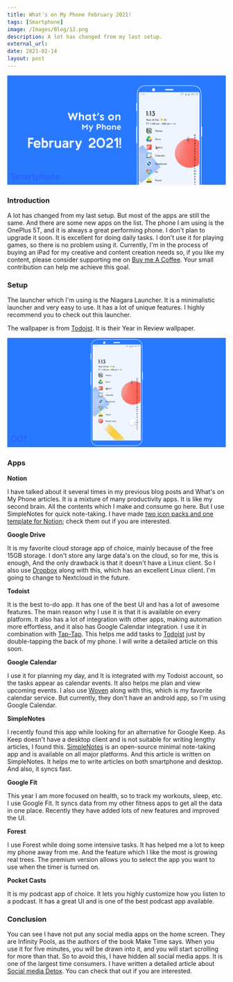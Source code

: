 ```yaml
---
title: What's on My Phone February 2021!
tags: [Smartphone]
image: /Images/Blog/12.png
description: A lot has changed from my last setup.
external_url: 
date: 2021-02-14
layout: post
---
```


![alt text](/Images/Blog/12.png "1")

### Introduction

A lot has changed from my last setup. But most of the apps are still the same. And there are some new apps on the list. The phone I am using is the OnePlus 5T, and it is always a great performing phone. I don't plan to upgrade it soon. It is excellent for doing daily tasks. I don't use it for playing games, so there is no problem using it. Currently, I'm in the process of buying an iPad for my creative and content creation needs so, if you like my content, please consider supporting me on [Buy me A Coffee](https://www.buymeacoffee.com/vyshnav). Your small contribution can help me achieve this goal.

### Setup

The launcher which I'm using is the Niagara Launcher. It is a minimalistic launcher and very easy to use. It has a lot of unique features. I highly recommend you to check out this launcher.

The wallpaper is from [Todoist](/resources/referrals/#todoist). It is their Year in Review wallpaper.

![alt text](/Images/Blog/12-1.png "My Homescreen")

### Apps

**Notion**

I have talked about it several times in my previous blog posts and What's on My Phone articles. It is a mixture of many productivity apps. It is like my second brain. All the contents which I make and consume go here. But I use SimpleNotes for quick note-taking. I have made [two icon packs and one template for Notion](/blog/tags#notion); check them out if you are interested.

**Google Drive**

It is my favorite cloud storage app of choice, mainly because of the free 15GB storage. I don't store any large data's on the cloud, so for me, this is enough, And the only drawback is that it doesn't have a Linux client. So I also use [Dropbox](/resources/referrals/#dropbox) along with this, which has an excellent Linux client. I'm going to change to Nextcloud in the future.

**Todoist**

It is the best to-do app. It has one of the best UI and has a lot of awesome features. The main reason why I use it is that it is available on every platform. It also has a lot of integration with other apps, making automation more effortless, and it also has Google Calendar integration. I use it in combination with [Tap-Tap](https://github.com/KieronQuinn/TapTap). This helps me add tasks to [Todoist](/resources/referrals/#todoist) just by double-tapping the back of my phone. I will write a detailed article on this soon.

**Google Calendar**

I use it for planning my day, and It is integrated with my Todoist account, so the tasks appear as calendar events. It also helps me plan and view upcoming events. I also use [Woven](https://woven.com/ref/vyshnav0039) along with this, which is my favorite calendar service. But currently, they don't have an android app, so I'm using Google Calendar.

**SimpleNotes**

I recently found this app while looking for an alternative for Google Keep. As Keep doesn't have a desktop client and is not suitable for writing lengthy articles, I found this. [SimpleNotes](https://simplenote.com/) is an open-source minimal note-taking app and is available on all major platforms. And this article is written on SimpleNotes. It helps me to write articles on both smartphone and desktop. And also, it syncs fast.

**Google Fit**

This year I am more focused on health, so to track my workouts, sleep, etc. I use Google Fit. It syncs data from my other fitness apps to get all the data in one place. Recently they have added lots of new features and improved the UI.

**Forest**

I use Forest while doing some intensive tasks. It has helped me a lot to keep my phone away from me. And the feature which I like the most is growing real trees. The premium version allows you to select the app you want to use when the timer is turned on.

**Pocket Casts**

It is my podcast app of choice. It lets you highly customize how you listen to a podcast. It has a great UI and is one of the best podcast app available.

### Conclusion

You can see I have not put any social media apps on the home screen. They are Infinity Pools, as the authors of the book Make Time says. When you use it for five minutes, you will be drawn into it, and you will start scrolling for more than that. So to avoid this, I have hidden all social media apps. It is one of the largest time consumers. I have written a detailed article about [Social media Detox](/blog/social-media-detox). You can check that out if you are interested.
